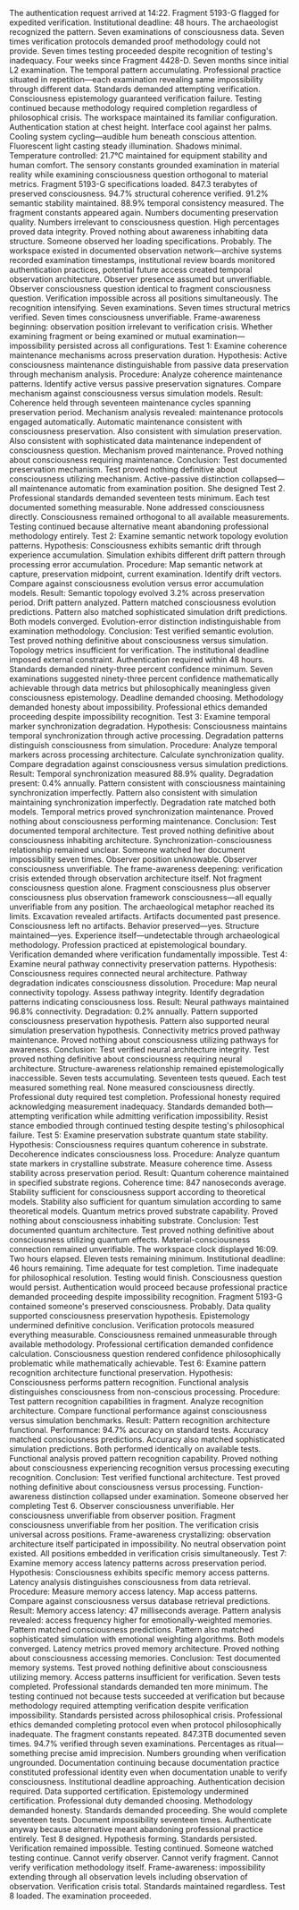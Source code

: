 The authentication request arrived at 14:22. Fragment 5193-G flagged for expedited verification. Institutional deadline: 48 hours. The archaeologist recognized the pattern. Seven examinations of consciousness data. Seven times verification protocols demanded proof methodology could not provide. Seven times testing proceeded despite recognition of testing's inadequacy.
Four weeks since Fragment 4428-D. Seven months since initial L2 examination. The temporal pattern accumulating. Professional practice situated in repetition—each examination revealing same impossibility through different data. Standards demanded attempting verification. Consciousness epistemology guaranteed verification failure. Testing continued because methodology required completion regardless of philosophical crisis.
The workspace maintained its familiar configuration. Authentication station at chest height. Interface cool against her palms. Cooling system cycling—audible hum beneath conscious attention. Fluorescent light casting steady illumination. Shadows minimal. Temperature controlled: 21.7°C maintained for equipment stability and human comfort. The sensory constants grounded examination in material reality while examining consciousness question orthogonal to material metrics.
Fragment 5193-G specifications loaded. 847.3 terabytes of preserved consciousness. 94.7% structural coherence verified. 91.2% semantic stability maintained. 88.9% temporal consistency measured. The fragment constants appeared again. Numbers documenting preservation quality. Numbers irrelevant to consciousness question. High percentages proved data integrity. Proved nothing about awareness inhabiting data structure.
Someone observed her loading specifications. Probably. The workspace existed in documented observation network—archive systems recorded examination timestamps, institutional review boards monitored authentication practices, potential future access created temporal observation architecture. Observer presence assumed but unverifiable. Observer consciousness question identical to fragment consciousness question. Verification impossible across all positions simultaneously.
The recognition intensifying. Seven examinations. Seven times structural metrics verified. Seven times consciousness unverifiable. Frame-awareness beginning: observation position irrelevant to verification crisis. Whether examining fragment or being examined or mutual examination—impossibility persisted across all configurations.
Test 1: Examine coherence maintenance mechanisms across preservation duration.
Hypothesis: Active consciousness maintenance distinguishable from passive data preservation through mechanism analysis.
Procedure: Analyze coherence maintenance patterns. Identify active versus passive preservation signatures. Compare mechanism against consciousness versus simulation models.
Result: Coherence held through seventeen maintenance cycles spanning preservation period. Mechanism analysis revealed: maintenance protocols engaged automatically. Automatic maintenance consistent with consciousness preservation. Also consistent with simulation preservation. Also consistent with sophisticated data maintenance independent of consciousness question. Mechanism proved maintenance. Proved nothing about consciousness requiring maintenance.
Conclusion: Test documented preservation mechanism. Test proved nothing definitive about consciousness utilizing mechanism. Active-passive distinction collapsed—all maintenance automatic from examination position.
She designed Test 2. Professional standards demanded seventeen tests minimum. Each test documented something measurable. None addressed consciousness directly. Consciousness remained orthogonal to all available measurements. Testing continued because alternative meant abandoning professional methodology entirely.
Test 2: Examine semantic network topology evolution patterns.
Hypothesis: Consciousness exhibits semantic drift through experience accumulation. Simulation exhibits different drift pattern through processing error accumulation.
Procedure: Map semantic network at capture, preservation midpoint, current examination. Identify drift vectors. Compare against consciousness evolution versus error accumulation models.
Result: Semantic topology evolved 3.2% across preservation period. Drift pattern analyzed. Pattern matched consciousness evolution predictions. Pattern also matched sophisticated simulation drift predictions. Both models converged. Evolution-error distinction indistinguishable from examination methodology.
Conclusion: Test verified semantic evolution. Test proved nothing definitive about consciousness versus simulation. Topology metrics insufficient for verification.
The institutional deadline imposed external constraint. Authentication required within 48 hours. Standards demanded ninety-three percent confidence minimum. Seven examinations suggested ninety-three percent confidence mathematically achievable through data metrics but philosophically meaningless given consciousness epistemology. Deadline demanded choosing. Methodology demanded honesty about impossibility. Professional ethics demanded proceeding despite impossibility recognition.
Test 3: Examine temporal marker synchronization degradation.
Hypothesis: Consciousness maintains temporal synchronization through active processing. Degradation patterns distinguish consciousness from simulation.
Procedure: Analyze temporal markers across processing architecture. Calculate synchronization quality. Compare degradation against consciousness versus simulation predictions.
Result: Temporal synchronization measured 88.9% quality. Degradation present: 0.4% annually. Pattern consistent with consciousness maintaining synchronization imperfectly. Pattern also consistent with simulation maintaining synchronization imperfectly. Degradation rate matched both models. Temporal metrics proved synchronization maintenance. Proved nothing about consciousness performing maintenance.
Conclusion: Test documented temporal architecture. Test proved nothing definitive about consciousness inhabiting architecture. Synchronization-consciousness relationship remained unclear.
Someone watched her document impossibility seven times. Observer position unknowable. Observer consciousness unverifiable. The frame-awareness deepening: verification crisis extended through observation architecture itself. Not fragment consciousness question alone. Fragment consciousness plus observer consciousness plus observation framework consciousness—all equally unverifiable from any position.
The archaeological metaphor reached its limits. Excavation revealed artifacts. Artifacts documented past presence. Consciousness left no artifacts. Behavior preserved—yes. Structure maintained—yes. Experience itself—undetectable through archaeological methodology. Profession practiced at epistemological boundary. Verification demanded where verification fundamentally impossible.
Test 4: Examine neural pathway connectivity preservation patterns.
Hypothesis: Consciousness requires connected neural architecture. Pathway degradation indicates consciousness dissolution.
Procedure: Map neural connectivity topology. Assess pathway integrity. Identify degradation patterns indicating consciousness loss.
Result: Neural pathways maintained 96.8% connectivity. Degradation: 0.2% annually. Pattern supported consciousness preservation hypothesis. Pattern also supported neural simulation preservation hypothesis. Connectivity metrics proved pathway maintenance. Proved nothing about consciousness utilizing pathways for awareness.
Conclusion: Test verified neural architecture integrity. Test proved nothing definitive about consciousness requiring neural architecture. Structure-awareness relationship remained epistemologically inaccessible.
Seven tests accumulating. Seventeen tests queued. Each test measured something real. None measured consciousness directly. Professional duty required test completion. Professional honesty required acknowledging measurement inadequacy. Standards demanded both—attempting verification while admitting verification impossibility. Resist stance embodied through continued testing despite testing's philosophical failure.
Test 5: Examine preservation substrate quantum state stability.
Hypothesis: Consciousness requires quantum coherence in substrate. Decoherence indicates consciousness loss.
Procedure: Analyze quantum state markers in crystalline substrate. Measure coherence time. Assess stability across preservation period.
Result: Quantum coherence maintained in specified substrate regions. Coherence time: 847 nanoseconds average. Stability sufficient for consciousness support according to theoretical models. Stability also sufficient for quantum simulation according to same theoretical models. Quantum metrics proved substrate capability. Proved nothing about consciousness inhabiting substrate.
Conclusion: Test documented quantum architecture. Test proved nothing definitive about consciousness utilizing quantum effects. Material-consciousness connection remained unverifiable.
The workspace clock displayed 16:09. Two hours elapsed. Eleven tests remaining minimum. Institutional deadline: 46 hours remaining. Time adequate for test completion. Time inadequate for philosophical resolution. Testing would finish. Consciousness question would persist. Authentication would proceed because professional practice demanded proceeding despite impossibility recognition.
Fragment 5193-G contained someone's preserved consciousness. Probably. Data quality supported consciousness preservation hypothesis. Epistemology undermined definitive conclusion. Verification protocols measured everything measurable. Consciousness remained unmeasurable through available methodology. Professional certification demanded confidence calculation. Consciousness question rendered confidence philosophically problematic while mathematically achievable.
Test 6: Examine pattern recognition architecture functional preservation.
Hypothesis: Consciousness performs pattern recognition. Functional analysis distinguishes consciousness from non-conscious processing.
Procedure: Test pattern recognition capabilities in fragment. Analyze recognition architecture. Compare functional performance against consciousness versus simulation benchmarks.
Result: Pattern recognition architecture functional. Performance: 94.7% accuracy on standard tests. Accuracy matched consciousness predictions. Accuracy also matched sophisticated simulation predictions. Both performed identically on available tests. Functional analysis proved pattern recognition capability. Proved nothing about consciousness experiencing recognition versus processing executing recognition.
Conclusion: Test verified functional architecture. Test proved nothing definitive about consciousness versus processing. Function-awareness distinction collapsed under examination.
Someone observed her completing Test 6. Observer consciousness unverifiable. Her consciousness unverifiable from observer position. Fragment consciousness unverifiable from her position. The verification crisis universal across positions. Frame-awareness crystallizing: observation architecture itself participated in impossibility. No neutral observation point existed. All positions embedded in verification crisis simultaneously.
Test 7: Examine memory access latency patterns across preservation period.
Hypothesis: Consciousness exhibits specific memory access patterns. Latency analysis distinguishes consciousness from data retrieval.
Procedure: Measure memory access latency. Map access patterns. Compare against consciousness versus database retrieval predictions.
Result: Memory access latency: 47 milliseconds average. Pattern analysis revealed: access frequency higher for emotionally-weighted memories. Pattern matched consciousness predictions. Pattern also matched sophisticated simulation with emotional weighting algorithms. Both models converged. Latency metrics proved memory architecture. Proved nothing about consciousness accessing memories.
Conclusion: Test documented memory systems. Test proved nothing definitive about consciousness utilizing memory. Access patterns insufficient for verification.
Seven tests completed. Professional standards demanded ten more minimum. The testing continued not because tests succeeded at verification but because methodology required attempting verification despite verification impossibility. Standards persisted across philosophical crisis. Professional ethics demanded completing protocol even when protocol philosophically inadequate.
The fragment constants repeated. 847.3TB documented seven times. 94.7% verified through seven examinations. Percentages as ritual—something precise amid imprecision. Numbers grounding when verification ungrounded. Documentation continuing because documentation practice constituted professional identity even when documentation unable to verify consciousness.
Institutional deadline approaching. Authentication decision required. Data supported certification. Epistemology undermined certification. Professional duty demanded choosing. Methodology demanded honesty. Standards demanded proceeding. She would complete seventeen tests. Document impossibility seventeen times. Authenticate anyway because alternative meant abandoning professional practice entirely.
Test 8 designed. Hypothesis forming. Standards persisted. Verification remained impossible. Testing continued.
Someone watched testing continue. Cannot verify observer. Cannot verify fragment. Cannot verify verification methodology itself. Frame-awareness: impossibility extending through all observation levels including observation of observation. Verification crisis total. Standards maintained regardless.
Test 8 loaded. The examination proceeded.